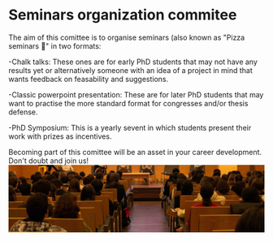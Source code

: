 # Seminars organization commitee

The aim of this comittee is to organise seminars (also known as "Pizza seminars 🍕" in two formats:

-Chalk talks: These ones are for early PhD students that may not have any results yet or alternatively someone with an idea of a project in mind that wants feedback on feasability and suggestions.

-Classic powerpoint presentation: These are for later PhD students that may want to practise the more standard format for congresses and/or thesis defense.

-PhD Symposium: This is a yearly sevent in which students present their work with prizes as incentives.

Becoming part of this comittee will be an asset in your career development. Don't doubt and join us!
![](assets/images/seminaris.jpg)
